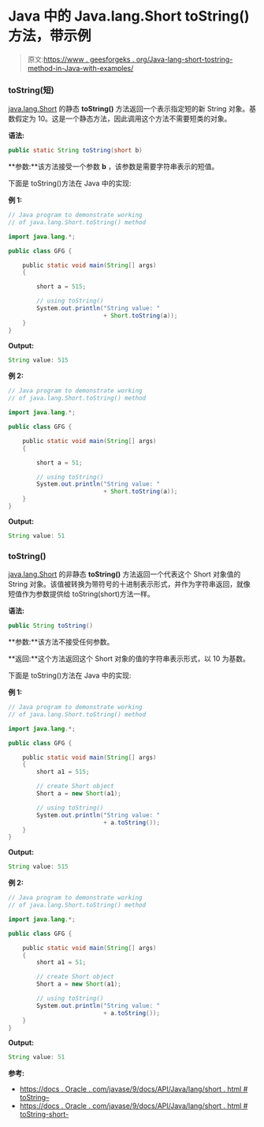 # Java 中的 Java.lang.Short toString()方法，带示例

> 原文:[https://www . geesforgeks . org/Java-lang-short-tostring-method-in-Java-with-examples/](https://www.geeksforgeeks.org/java-lang-short-tostring-method-in-java-with-examples/)

### toString(短)

[java.lang.Short](https://www.geeksforgeeks.org/java-lang-short-class-java/) 的静态 **toString()** 方法返回一个表示指定短的新 String 对象。基数假定为 10。这是一个静态方法，因此调用这个方法不需要短类的对象。

**语法:**

```java
public static String toString(short b)

```

**参数:**该方法接受一个参数 **b** ，该参数是需要字符串表示的短值。

下面是 toString()方法在 Java 中的实现:

**例 1:**

```java
// Java program to demonstrate working
// of java.lang.Short.toString() method

import java.lang.*;

public class GFG {

    public static void main(String[] args)
    {

        short a = 515;

        // using toString()
        System.out.println("String value: "
                           + Short.toString(a));
    }
}
```

**Output:**

```java
String value: 515

```

**例 2:**

```java
// Java program to demonstrate working
// of java.lang.Short.toString() method

import java.lang.*;

public class GFG {

    public static void main(String[] args)
    {

        short a = 51;

        // using toString()
        System.out.println("String value: "
                           + Short.toString(a));
    }
}
```

**Output:**

```java
String value: 51

```

### toString()

[java.lang.Short](https://www.geeksforgeeks.org/java-lang-short-class-java/) 的非静态 **toString()** 方法返回一个代表这个 Short 对象值的 String 对象。该值被转换为带符号的十进制表示形式，并作为字符串返回，就像短值作为参数提供给 toString(short)方法一样。

**语法:**

```java
public String toString()

```

**参数:**该方法不接受任何参数。

**返回:**这个方法返回这个 Short 对象的值的字符串表示形式，以 10 为基数。

下面是 toString()方法在 Java 中的实现:

**例 1:**

```java
// Java program to demonstrate working
// of java.lang.Short.toString() method

import java.lang.*;

public class GFG {

    public static void main(String[] args)
    {
        short a1 = 515;

        // create Short object
        Short a = new Short(a1);

        // using toString()
        System.out.println("String value: "
                           + a.toString());
    }
}
```

**Output:**

```java
String value: 515

```

**例 2:**

```java
// Java program to demonstrate working
// of java.lang.Short.toString() method

import java.lang.*;

public class GFG {

    public static void main(String[] args)
    {
        short a1 = 51;

        // create Short object
        Short a = new Short(a1);

        // using toString()
        System.out.println("String value: "
                           + a.toString());
    }
}
```

**Output:**

```java
String value: 51

```

**参考:**

*   [https://docs . Oracle . com/javase/9/docs/API/Java/lang/short . html # toString–](https://docs.oracle.com/javase/9/docs/api/java/lang/Short.html#toString--)
*   [https://docs . Oracle . com/javase/9/docs/API/Java/lang/short . html # toString-short-](https://docs.oracle.com/javase/9/docs/api/java/lang/Short.html#toString-short-)